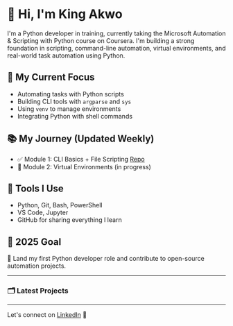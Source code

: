 # 👋 Hi, I'm King Akwo

I'm a Python developer in training, currently taking the Microsoft Automation & Scripting with Python course on Coursera. I'm building a strong foundation in scripting, command-line automation, virtual environments, and real-world task automation using Python.

## 🚀 My Current Focus

- Automating tasks with Python scripts
- Building CLI tools with `argparse` and `sys`
- Using `venv` to manage environments
- Integrating Python with shell commands

## 📚 My Journey (Updated Weekly)

- ✅ Module 1: CLI Basics + File Scripting [Repo](https://github.com/KINGAKWO/python-automation-course)
- 🔄 Module 2: Virtual Environments (in progress)

## 🧰 Tools I Use

- Python, Git, Bash, PowerShell
- VS Code, Jupyter
- GitHub for sharing everything I learn

## 🎯 2025 Goal

📌 Land my first Python developer role and contribute to open-source automation projects.

---

### 🗂️ Latest Projects

<!-- Add links to each module or project here as you go -->

---

Let's connect on [LinkedIn](www.linkedin.com/in/akwo-makembe-king-108a28252) 🚀
